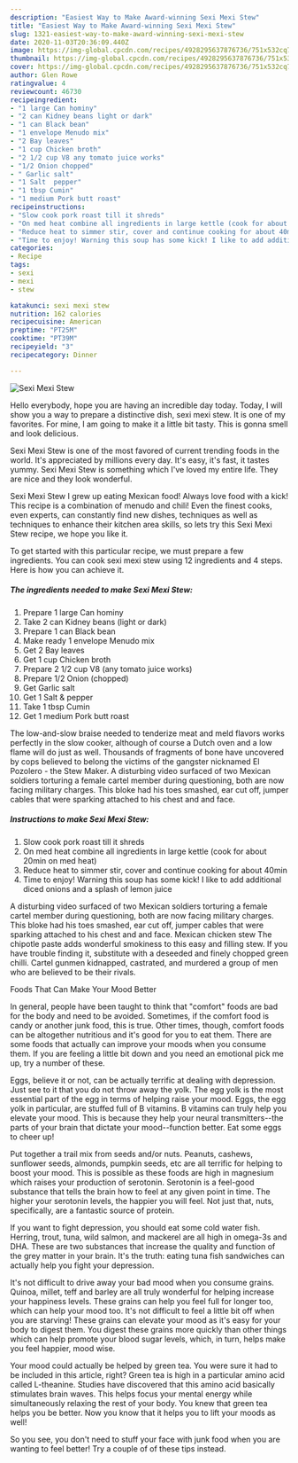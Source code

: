 ```yaml
---
description: "Easiest Way to Make Award-winning Sexi Mexi Stew"
title: "Easiest Way to Make Award-winning Sexi Mexi Stew"
slug: 1321-easiest-way-to-make-award-winning-sexi-mexi-stew
date: 2020-11-03T20:36:09.440Z
image: https://img-global.cpcdn.com/recipes/4928295637876736/751x532cq70/sexi-mexi-stew-recipe-main-photo.jpg
thumbnail: https://img-global.cpcdn.com/recipes/4928295637876736/751x532cq70/sexi-mexi-stew-recipe-main-photo.jpg
cover: https://img-global.cpcdn.com/recipes/4928295637876736/751x532cq70/sexi-mexi-stew-recipe-main-photo.jpg
author: Glen Rowe
ratingvalue: 4
reviewcount: 46730
recipeingredient:
- "1 large Can hominy"
- "2 can Kidney beans light or dark"
- "1 can Black bean"
- "1 envelope Menudo mix"
- "2 Bay leaves"
- "1 cup Chicken broth"
- "2 1/2 cup V8 any tomato juice works"
- "1/2 Onion chopped"
- " Garlic salt"
- "1 Salt  pepper"
- "1 tbsp Cumin"
- "1 medium Pork butt roast"
recipeinstructions:
- "Slow cook pork roast till it shreds"
- "On med heat combine all ingredients in large kettle (cook for about 20min on med heat)"
- "Reduce heat to simmer stir, cover and continue cooking for about 40min"
- "Time to enjoy! Warning this soup has some kick! I like to add additional diced onions and a splash of lemon juice"
categories:
- Recipe
tags:
- sexi
- mexi
- stew

katakunci: sexi mexi stew 
nutrition: 162 calories
recipecuisine: American
preptime: "PT25M"
cooktime: "PT39M"
recipeyield: "3"
recipecategory: Dinner

---
```



![Sexi Mexi Stew](https://img-global.cpcdn.com/recipes/4928295637876736/751x532cq70/sexi-mexi-stew-recipe-main-photo.jpg)

Hello everybody, hope you are having an incredible day today. Today, I will show you a way to prepare a distinctive dish, sexi mexi stew. It is one of my favorites. For mine, I am going to make it a little bit tasty. This is gonna smell and look delicious.

Sexi Mexi Stew is one of the most favored of current trending foods in the world. It's appreciated by millions every day. It's easy, it's fast, it tastes yummy. Sexi Mexi Stew is something which I've loved my entire life. They are nice and they look wonderful.

Sexi Mexi Stew I grew up eating Mexican food! Always love food with a kick! This recipe is a combination of menudo and chili! Even the finest cooks, even experts, can constantly find new dishes, techniques as well as techniques to enhance their kitchen area skills, so lets try this Sexi Mexi Stew recipe, we hope you like it.


To get started with this particular recipe, we must prepare a few ingredients. You can cook sexi mexi stew using 12 ingredients and 4 steps. Here is how you can achieve it.

<!--inarticleads1-->

##### The ingredients needed to make Sexi Mexi Stew:

1. Prepare 1 large Can hominy
1. Take 2 can Kidney beans (light or dark)
1. Prepare 1 can Black bean
1. Make ready 1 envelope Menudo mix
1. Get 2 Bay leaves
1. Get 1 cup Chicken broth
1. Prepare 2 1/2 cup V8 (any tomato juice works)
1. Prepare 1/2 Onion (chopped)
1. Get  Garlic salt
1. Get 1 Salt &amp; pepper
1. Take 1 tbsp Cumin
1. Get 1 medium Pork butt roast


The low-and-slow braise needed to tenderize meat and meld flavors works perfectly in the slow cooker, although of course a Dutch oven and a low flame will do just as well. Thousands of fragments of bone have uncovered by cops believed to belong the victims of the gangster nicknamed El Pozolero - the Stew Maker. A disturbing video surfaced of two Mexican soldiers torturing a female cartel member during questioning, both are now facing military charges. This bloke had his toes smashed, ear cut off, jumper cables that were sparking attached to his chest and and face. 

<!--inarticleads2-->

##### Instructions to make Sexi Mexi Stew:

1. Slow cook pork roast till it shreds
1. On med heat combine all ingredients in large kettle (cook for about 20min on med heat)
1. Reduce heat to simmer stir, cover and continue cooking for about 40min
1. Time to enjoy! Warning this soup has some kick! I like to add additional diced onions and a splash of lemon juice


A disturbing video surfaced of two Mexican soldiers torturing a female cartel member during questioning, both are now facing military charges. This bloke had his toes smashed, ear cut off, jumper cables that were sparking attached to his chest and and face. Mexican chicken stew The chipotle paste adds wonderful smokiness to this easy and filling stew. If you have trouble finding it, substitute with a deseeded and finely chopped green chilli. Cartel gunmen kidnapped, castrated, and murdered a group of men who are believed to be their rivals. 

Foods That Can Make Your Mood Better


In general, people have been taught to think that "comfort" foods are bad for the body and need to be avoided. Sometimes, if the comfort food is candy or another junk food, this is true. Other times, though, comfort foods can be altogether nutritious and it's good for you to eat them. There are some foods that actually can improve your moods when you consume them. If you are feeling a little bit down and you need an emotional pick me up, try a number of these.

Eggs, believe it or not, can be actually terrific at dealing with depression. Just see to it that you do not throw away the yolk. The egg yolk is the most essential part of the egg in terms of helping raise your mood. Eggs, the egg yolk in particular, are stuffed full of B vitamins. B vitamins can truly help you elevate your mood. This is because they help your neural transmitters--the parts of your brain that dictate your mood--function better. Eat some eggs to cheer up!

Put together a trail mix from seeds and/or nuts. Peanuts, cashews, sunflower seeds, almonds, pumpkin seeds, etc are all terrific for helping to boost your mood. This is possible as these foods are high in magnesium which raises your production of serotonin. Serotonin is a feel-good substance that tells the brain how to feel at any given point in time. The higher your serotonin levels, the happier you will feel. Not just that, nuts, specifically, are a fantastic source of protein.

If you want to fight depression, you should eat some cold water fish. Herring, trout, tuna, wild salmon, and mackerel are all high in omega-3s and DHA. These are two substances that increase the quality and function of the grey matter in your brain. It's the truth: eating tuna fish sandwiches can actually help you fight your depression. 

It's not difficult to drive away your bad mood when you consume grains. Quinoa, millet, teff and barley are all truly wonderful for helping increase your happiness levels. These grains can help you feel full for longer too, which can help your mood too. It's not difficult to feel a little bit off when you are starving! These grains can elevate your mood as it's easy for your body to digest them. You digest these grains more quickly than other things which can help promote your blood sugar levels, which, in turn, helps make you feel happier, mood wise.

Your mood could actually be helped by green tea. You were sure it had to be included in this article, right? Green tea is high in a particular amino acid called L-theanine. Studies have discovered that this amino acid basically stimulates brain waves. This helps focus your mental energy while simultaneously relaxing the rest of your body. You knew that green tea helps you be better. Now you know that it helps you to lift your moods as well!

So you see, you don't need to stuff your face with junk food when you are wanting to feel better! Try  a  couple of  of  these  tips  instead.

